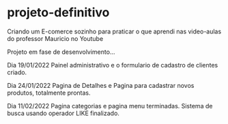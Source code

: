 # projeto-definitivo
Criando um E-comerce sozinho para praticar o que aprendi nas video-aulas do professor Mauricio no Youtube

Projeto em fase de desenvolvimento...

Dia 19/01/2022
  Painel administrativo e o formulario de cadastro de clientes criado.
  
Dia 24/01/2022
  Pagina de Detalhes e Pagina para cadastrar novos produtos, totalmente prontas.

Dia 11/02/2022
  Pagina categorias e pagina menu terminadas.
  Sistema de busca usando operador LIKE finalizado. 
